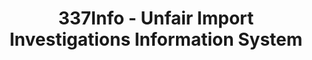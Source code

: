 ---
layout: default
bigquery: https://console.cloud.google.com/bigquery?p=patents-public-data&d=usitc_investigations&page=dataset&project=sheets-management-319211
citation: US International Trade Commission 337Info Unfair Import Investigations Information
  System
contributors: US International Trade Comission
cost: None
description: US International Trade Commission 337Info Unfair Import Investigations
  Information System contains data on investigations done under Section 337. Section
  337 declares the infringement of certain statutory intellectual property rights
  and other forms of unfair competition in import trade to be unlawful practices.
  Most Section 337 investigations involve allegations of patent or registered trademark
  infringement.
documentation: FAQ and tutorial available on the site
last_edit: 04/12/2022, 22:26:00
location: https://pubapps2.usitc.gov/337external/
maintained_by: US International Trade Comission
schema_fields:
- patentNumber
- scheduledStartDateEvidHear
- actualStartDateEvidHear
- copyrightNumbers
- teoIdIssueDate
- trademarkNumbers
- finalIdOnViolationIssue
- htsNumbers
- investigationNo
- finalDetNoViolation
- complainant
- teoIdDueDate
- finalIdOnViolationDue
- ouiiParticipation
- endDateMarkmanHearing
- dateOfPublicationFrNotice
- respondent
- investigationTermDate
- issueDateOtherNonFinal
- actualEndDateEvidHear
- dateComplaintFiled
- markmanHearing
- gcAttorney
- aljAssigned
- scheduledEndDateEvidHear
- targetDate
- finalDetViolation
- teoReliefGranted
- lastUpdated
- title
- ouiiAttorney
- investigationType
- currentActiveALJ
- id
- publication_number
- startDateMarkmanHearing
- teoProceedingInvolved
- docketNo
- patentNumbers
- cafcAppeals
- invUnfairAct
- currentStatus
- dateCreated
- internalRemand
shortname: unfair_import_investigations
tags:
- import
- legal
- trade
timeframe: 2008-2021 (prior to 2008 downloadable as a JSON file)
title: 337Info - Unfair Import Investigations Information System
uuid: 2721f5ec-e599-4890-9265-9706719fc71e
---